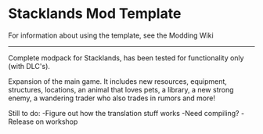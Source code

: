 # Stacklands Mod Template

For information about using the template, see the Modding Wiki

---------------------------------------------------------------

Complete modpack for Stacklands, has been tested for functionality only (with DLC's).

Expansion of the main game. It includes new resources, equipment, structures, locations, an animal that loves pets, a library, a new strong enemy, a wandering trader who also trades in rumors and more!

Still to do:
-Figure out how the translation stuff works
-Need compiling?
-Release on workshop


